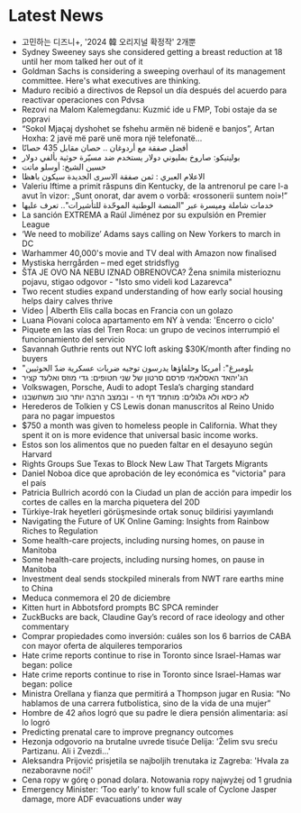 # Latest News
-  고민하는 디즈니+, '2024 韓 오리지널 확정작' 2개뿐
-  Sydney Sweeney says she considered getting a breast reduction at 18 until her mom talked her out of it
-  Goldman Sachs is considering a sweeping overhaul of its management committee. Here's what executives are thinking.
-  Maduro recibió a directivos de Repsol un día después del acuerdo para reactivar operaciones con Pdvsa
-  Rezovi na Malom Kalemegdanu: Kuzmić ide u FMP, Tobi ostaje da se popravi
-  “Sokol Mjaçaj dyshohet se fshehu armën në bidenë e banjos”, Artan Hoxha: 2 javë më parë unë mora një telefonatë…
-  أفضل صفقة مع أردوغان .. حصان مقابل 435 حصانًا
-  بوليتيكو: صاروخ بمليوني دولار يستخدم ضد مسيّرة حوثية بألفي دولار
-  حسين الشيخ: أوسلو ماتت
-  الاعلام العبري : ثمن صفقة الاسرى الجديدة سيكون باهظا
-  Valeriu Iftime a primit răspuns din Kentucky, de la antrenorul pe care l-a avut în vizor: „Sunt onorat, dar avem o vorbă: «rossonerii suntem noi»!”
-  خدمات شاملة وميسرة عبر "المنصة الوطنية الموحّدة للتأشيرات".. تعرف عليها
-  La sanción EXTREMA a Raúl Jiménez por su expulsión en Premier League
-  ‘We need to mobilize’ Adams says calling on New Yorkers to march in DC
-  Warhammer 40,000's movie and TV deal with Amazon now finalised
-  Mystiska herrgården – med eget stridsflyg
-  ŠTA JE OVO NA NEBU IZNAD OBRENOVCA? Žena snimila misterioznu pojavu, stigao odgovor - "Isto smo videli kod Lazarevca"
-  Two recent studies expand understanding of how early social housing helps dairy calves thrive
-  Vídeo | Alberth Elis calla bocas en Francia con un golazo
-  Luana Piovani coloca apartamento em NY à venda: 'Encerro o ciclo'
-  Piquete en las vías del Tren Roca: un grupo de vecinos interrumpió el funcionamiento del servicio
-  Savannah Guthrie rents out NYC loft asking $30K/month after finding no buyers
-  "بلومبرغ": أمريكا وحلفاؤها يدرسون توجيه ضربات عسكرية ضدّ الحوثيين
-  הג'יהאד האסלאמי פרסם סרטון של שני חטופים: גדי מוזס ואלעד קציר
-  Volkswagen, Porsche, Audi to adopt Tesla’s charging standard
-  לא כיסא ולא גלגלים: מוחמד דף חי - ובמצב הרבה יותר טוב משחשבנו
-  Herederos de Tolkien y CS Lewis donan manuscritos al Reino Unido para no pagar impuestos
-  $750 a month was given to homeless people in California. What they spent it on is more evidence that universal basic income works.
-  Estos son los alimentos que no pueden faltar en el desayuno según Harvard
-  Rights Groups Sue Texas to Block New Law That Targets Migrants
-  Daniel Noboa dice que aprobación de ley económica es "victoria" para el país
-  Patricia Bullrich acordó con la Ciudad un plan de acción para impedir los cortes de calles en la marcha piquetera del 20D
-  Türkiye-Irak heyetleri görüşmesinde ortak sonuç bildirisi yayımlandı
-  Navigating the Future of UK Online Gaming: Insights from Rainbow Riches to Regulation
-  Some health-care projects, including nursing homes, on pause in Manitoba
-  Some health-care projects, including nursing homes, on pause in Manitoba
-  Investment deal sends stockpiled minerals from NWT rare earths mine to China
-  Meduca conmemora el 20 de diciembre
-  Kitten hurt in Abbotsford prompts BC SPCA reminder
-  ZuckBucks are back, Claudine Gay’s record of race ideology and other commentary
-  Comprar propiedades como inversión: cuáles son los 6 barrios de CABA con mayor oferta de alquileres temporarios
-  Hate crime reports continue to rise in Toronto since Israel-Hamas war began: police
-  Hate crime reports continue to rise in Toronto since Israel-Hamas war began: police
-  Ministra Orellana y fianza que permitirá a Thompson jugar en Rusia: “No hablamos de una carrera futbolística, sino de la vida de una mujer”
-  Hombre de 42 años logró que su padre le diera pensión alimentaria: así lo logró
-  Predicting prenatal care to improve pregnancy outcomes
-  Hezonja odgovorio na brutalne uvrede tisuće Delija: 'Želim svu sreću Partizanu. Ali i Zvezdi...'
-  Aleksandra Prijović prisjetila se najboljih trenutaka iz Zagreba: 'Hvala za nezaboravne noći!'
-  Cena ropy w górę o ponad dolara. Notowania ropy najwyżej od 1 grudnia
-  Emergency Minister: ‘Too early’ to know full scale of Cyclone Jasper damage, more ADF evacuations under way
